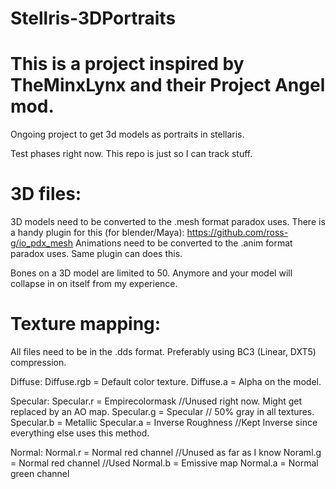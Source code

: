 # Stellris-3DPortraits

# This is a project inspired by TheMinxLynx and their Project Angel mod.

Ongoing project to get 3d models as portraits in stellaris.

Test phases right now. This repo is just so I can track stuff.

# 3D files:
3D models need to be converted to the .mesh format paradox uses. There is a handy plugin for this (for blender/Maya): https://github.com/ross-g/io_pdx_mesh
Animations need to be converted to the .anim format paradox uses. Same plugin can does this.

Bones on a 3D model are limited to 50. Anymore and your model will collapse in on itself from my experience.

# Texture mapping:
All files need to be in the .dds format. Preferably using BC3 (Linear, DXT5) compression.

Diffuse:
Diffuse.rgb = Default color texture.
Diffuse.a = Alpha on the model.

Specular:
Specular.r = Empirecolormask //Unused right now. Might get replaced by an AO map.
Specular.g = Specular // 50% gray in all textures.
Specular.b = Metallic
Specular.a = Inverse Roughness //Kept Inverse since everything else uses this method.

Normal:
Normal.r = Normal red channel //Unused as far as I know
Noraml.g = Normal red channel //Used
Normal.b = Emissive map
Normal.a = Normal green channel


